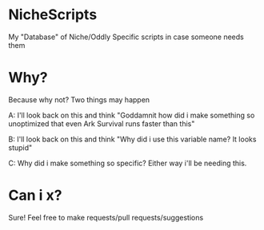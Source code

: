 # NicheScripts
My "Database" of Niche/Oddly Specific scripts in case someone needs them

# Why?
Because why not? Two things may happen

A: I'll look back on this and think "Goddamnit how did i make something so unoptimized that even Ark Survival runs faster than this"

B: I'll look back on this and think "Why did i use this variable name? It looks stupid"

C: Why did i make something so specific? Either way i'll be needing this.

# Can i x?
Sure! Feel free to make requests/pull requests/suggestions
